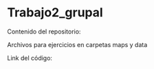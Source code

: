 # Trabajo2_grupal
Contenido del repositorio:

Archivos para ejercicios en carpetas maps y data

Link del código: 

